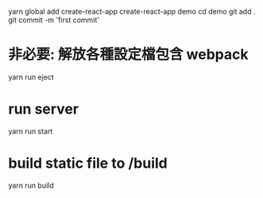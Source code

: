 yarn global add create-react-app
create-react-app demo
cd demo
git add .
git commit -m 'first commit'
# 非必要: 解放各種設定檔包含 webpack
yarn run eject
# run server
yarn run start
# build static file to /build
yarn run build